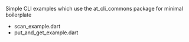 Simple CLI examples which use the at_cli_commons package for minimal 
boilerplate
- scan_example.dart
- put_and_get_example.dart
